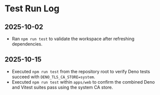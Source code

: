 # Test Run Log

## 2025-10-02

- Ran `npm run test` to validate the workspace after refreshing dependencies.

## 2025-10-15

- Executed `npm run test` from the repository root to verify Deno tests succeed with `DENO_TLS_CA_STORE=system`.
- Executed `npm run test` within `apps/web` to confirm the combined Deno and Vitest suites pass using the system CA store.

